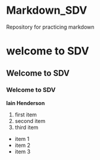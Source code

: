 # Markdown_SDV
Repository for practicing markdown
# welcome to SDV

## Welcome to SDV

### Welcome to SDV

**Iain Henderson**

1. first item
2. second item
3. third item

- item 1
- item 2
- item 3